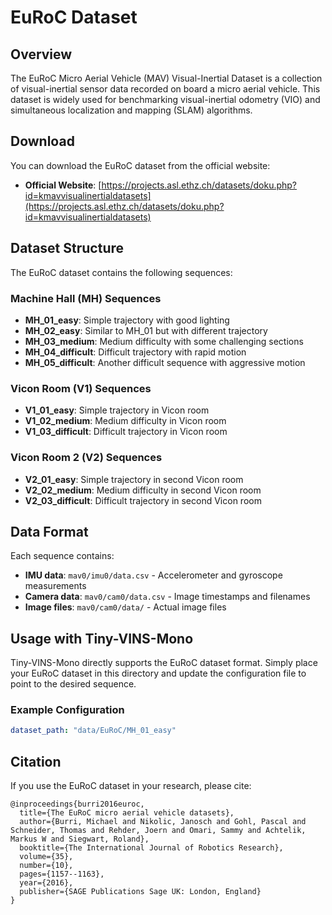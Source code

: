 # EuRoC Dataset

## Overview
The EuRoC Micro Aerial Vehicle (MAV) Visual-Inertial Dataset is a collection of visual-inertial sensor data recorded on board a micro aerial vehicle. This dataset is widely used for benchmarking visual-inertial odometry (VIO) and simultaneous localization and mapping (SLAM) algorithms.

## Download
You can download the EuRoC dataset from the official website:
- **Official Website**: [https://projects.asl.ethz.ch/datasets/doku.php?id=kmavvisualinertialdatasets](https://projects.asl.ethz.ch/datasets/doku.php?id=kmavvisualinertialdatasets)

## Dataset Structure
The EuRoC dataset contains the following sequences:

### Machine Hall (MH) Sequences
- **MH_01_easy**: Simple trajectory with good lighting
- **MH_02_easy**: Similar to MH_01 but with different trajectory
- **MH_03_medium**: Medium difficulty with some challenging sections
- **MH_04_difficult**: Difficult trajectory with rapid motion
- **MH_05_difficult**: Another difficult sequence with aggressive motion

### Vicon Room (V1) Sequences
- **V1_01_easy**: Simple trajectory in Vicon room
- **V1_02_medium**: Medium difficulty in Vicon room
- **V1_03_difficult**: Difficult trajectory in Vicon room

### Vicon Room 2 (V2) Sequences
- **V2_01_easy**: Simple trajectory in second Vicon room
- **V2_02_medium**: Medium difficulty in second Vicon room
- **V2_03_difficult**: Difficult trajectory in second Vicon room

## Data Format
Each sequence contains:
- **IMU data**: `mav0/imu0/data.csv` - Accelerometer and gyroscope measurements
- **Camera data**: `mav0/cam0/data.csv` - Image timestamps and filenames
- **Image files**: `mav0/cam0/data/` - Actual image files

## Usage with Tiny-VINS-Mono
Tiny-VINS-Mono directly supports the EuRoC dataset format. Simply place your EuRoC dataset in this directory and update the configuration file to point to the desired sequence.

### Example Configuration
```yaml
dataset_path: "data/EuRoC/MH_01_easy"
```

## Citation
If you use the EuRoC dataset in your research, please cite:
```
@inproceedings{burri2016euroc,
  title={The EuRoC micro aerial vehicle datasets},
  author={Burri, Michael and Nikolic, Janosch and Gohl, Pascal and Schneider, Thomas and Rehder, Joern and Omari, Sammy and Achtelik, Markus W and Siegwart, Roland},
  booktitle={The International Journal of Robotics Research},
  volume={35},
  number={10},
  pages={1157--1163},
  year={2016},
  publisher={SAGE Publications Sage UK: London, England}
}
```